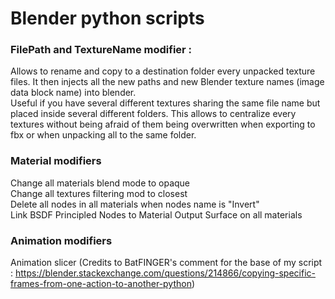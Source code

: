 # Blender python scripts

### FilePath and TextureName modifier :

Allows to rename and copy to a destination folder every unpacked texture files. It then injects all the new paths and new Blender texture names (image data block name) into blender.  
Useful if you have several different textures sharing the same file name but placed inside several different folders. This allows to centralize every textures without being afraid of them being overwritten when exporting to fbx or when unpacking all to the same folder.

### Material modifiers

Change all materials blend mode to opaque  
Change all textures filtering mod to closest  
Delete all nodes in all materials when nodes name is "Invert"  
Link BSDF Principled Nodes to Material Output Surface on all materials  

### Animation modifiers

Animation slicer (Credits to BatFINGER's comment for the base of my script : https://blender.stackexchange.com/questions/214866/copying-specific-frames-from-one-action-to-another-python)
